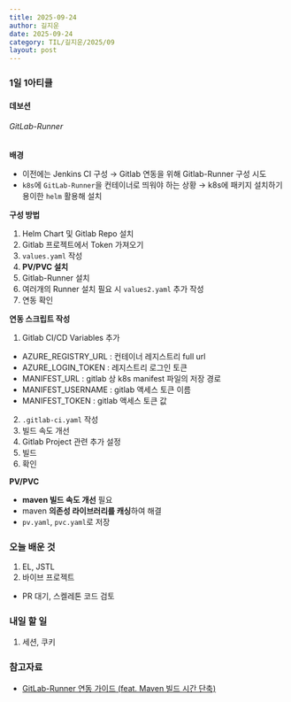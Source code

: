 ```yaml
---
title: 2025-09-24
author: 길지운
date: 2025-09-24
category: TIL/길지운/2025/09
layout: post
---
```


### 1일 1아티클
#### 데보션
###### GitLab-Runner
**배경**
- 이전에는 Jenkins CI 구성 → Gitlab 연동을 위해 Gitlab-Runner 구성 시도
- `k8s`에 `GitLab-Runner`을 컨테이너로 띄워야 하는 상황 → k8s에 패키지 설치하기 용이한 `helm` 활용해 설치
  
**구성 방법**
1. Helm Chart 및 Gitlab Repo 설치
2. Gitlab 프로젝트에서 Token 가져오기
3. `values.yaml` 작성
4. **PV/PVC 설치**
5. Gitlab-Runner 설치
6. 여러개의 Runner 설치 필요 시 `values2.yaml` 추가 작성
7. 연동 확인
  
**연동 스크립트 작성**
1. Gitlab CI/CD Variables 추가
  - AZURE_REGISTRY_URL : 컨테이너 레지스트리 full url
  - AZURE_LOGIN_TOKEN : 레지스트리 로그인 토큰
  - MANIFEST_URL : gitlab 상 k8s manifest 파일의 저장 경로
  - MANIFEST_USERNAME : gitlab 액세스 토큰 이름
  - MANIFEST_TOKEN : gitlab 액세스 토큰 값
2. `.gitlab-ci.yaml` 작성
3. 빌드 속도 개선
4. Gitlab Project 관련 추가 설정
5. 빌드
6. 확인
  
**PV/PVC**
- **maven 빌드 속도 개선** 필요
- maven **의존성 라이브러리를 캐싱**하여 해결
- `pv.yaml`, `pvc.yaml`로 저장
  
### 오늘 배운 것
1. EL, JSTL
2. 바이브 프로젝트
  - PR 대기, 스켈레톤 코드 검토
  
### 내일 할 일
1. 세션, 쿠키
  
### 참고자료
- [GitLab-Runner 연동 가이드 (feat. Maven 빌드 시간 단축)](https://devocean.sk.com/blog/techBoardDetail.do?ID=167831)